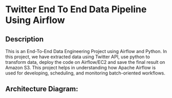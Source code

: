 # Twitter End To End Data Pipeline Using Airflow

## Description
This is an End-To-End Data Engineering Project using Airflow and Python. In this project, we have extracted data using Twitter API, use python to transform data, deploy the code on Airflow/EC2 and save the final result on Amazon S3. This project helps in understanding how Apache Airflow is used for developing, scheduling, and monitoring batch-oriented workflows.

## Architecture Diagram:

